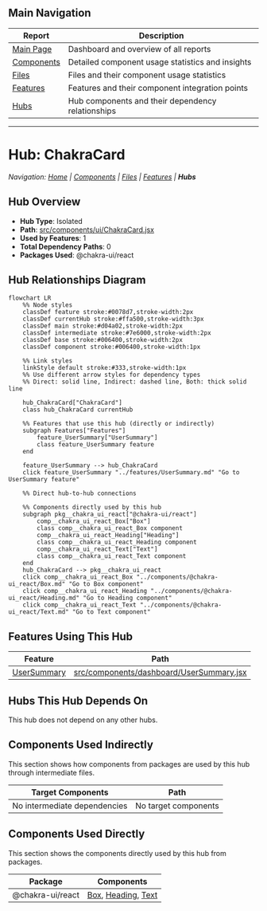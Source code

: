 ## Main Navigation

| Report | Description |
|--------|-------------|
| [Main Page](../index.md) | Dashboard and overview of all reports |
| [Components](../components.md) | Detailed component usage statistics and insights |
| [Files](../files.md) | Files and their component usage statistics |
| [Features](../features.md) | Features and their component integration points |
| [Hubs](../hubs.md) | Hub components and their dependency relationships |

---

# Hub: ChakraCard

*Navigation: [Home](../index.md) | [Components](../components.md) | [Files](../files.md) | [Features](../features.md) | **Hubs***

## Hub Overview

- **Hub Type**: Isolated
- **Path**: [src/components/ui/ChakraCard.jsx](https://github.com/star4beam/react-import-analyzer/blob/main/test-project/src/components/ui/ChakraCard.jsx)
- **Used by Features**: 1
- **Total Dependency Paths**: 0
- **Packages Used**: @chakra-ui/react

## Hub Relationships Diagram

```mermaid
flowchart LR
    %% Node styles
    classDef feature stroke:#0078d7,stroke-width:2px
    classDef currentHub stroke:#ffa500,stroke-width:3px
    classDef main stroke:#d04a02,stroke-width:2px
    classDef intermediate stroke:#7e6000,stroke-width:2px
    classDef base stroke:#006400,stroke-width:2px
    classDef component stroke:#006400,stroke-width:1px

    %% Link styles
    linkStyle default stroke:#333,stroke-width:1px
    %% Use different arrow styles for dependency types
    %% Direct: solid line, Indirect: dashed line, Both: thick solid line

    hub_ChakraCard["ChakraCard"]
    class hub_ChakraCard currentHub

    %% Features that use this hub (directly or indirectly)
    subgraph Features["Features"]
        feature_UserSummary["UserSummary"]
        class feature_UserSummary feature
    end

    feature_UserSummary --> hub_ChakraCard
    click feature_UserSummary "../features/UserSummary.md" "Go to UserSummary feature"

    %% Direct hub-to-hub connections

    %% Components directly used by this hub
    subgraph pkg__chakra_ui_react["@chakra-ui/react"]
        comp__chakra_ui_react_Box["Box"]
        class comp__chakra_ui_react_Box component
        comp__chakra_ui_react_Heading["Heading"]
        class comp__chakra_ui_react_Heading component
        comp__chakra_ui_react_Text["Text"]
        class comp__chakra_ui_react_Text component
    end
    hub_ChakraCard --> pkg__chakra_ui_react
    click comp__chakra_ui_react_Box "../components/@chakra-ui_react/Box.md" "Go to Box component"
    click comp__chakra_ui_react_Heading "../components/@chakra-ui_react/Heading.md" "Go to Heading component"
    click comp__chakra_ui_react_Text "../components/@chakra-ui_react/Text.md" "Go to Text component"

```

## Features Using This Hub

| Feature | Path |
|---------|------|
| [UserSummary](../features/UserSummary.md) | [src/components/dashboard/UserSummary.jsx](https://github.com/star4beam/react-import-analyzer/blob/main/test-project/src/components/dashboard/UserSummary.jsx) |

## Hubs This Hub Depends On

This hub does not depend on any other hubs.

## Components Used Indirectly

This section shows how components from packages are used by this hub through intermediate files.

| Target Components | Path |
| ---------------- | ---- |
| No intermediate dependencies | No target components |

## Components Used Directly

This section shows the components directly used by this hub from packages.

| Package | Components |
| ------- | ---------- |
| @chakra-ui/react | [Box](../components/@chakra-ui_react/Box.md), [Heading](../components/@chakra-ui_react/Heading.md), [Text](../components/@chakra-ui_react/Text.md) |


